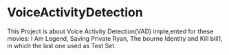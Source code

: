 # VoiceActivityDetection
This Project is about Voice Activity Detection(VAD) imple,ented for these movies: I Am Legend, Saving Private Ryan, The bourne Identity and Kill bill1, in which the last one used as Test Set.

